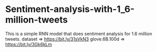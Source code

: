 # Sentiment-analysis-with-1_6-million-tweets
This is a simple RNN model that does sentiment analysis for 1.6 million tweets.
dataset => https://bit.ly/31sVkN3
glove.6B.100d => https://bit.ly/3Gk6kLm
